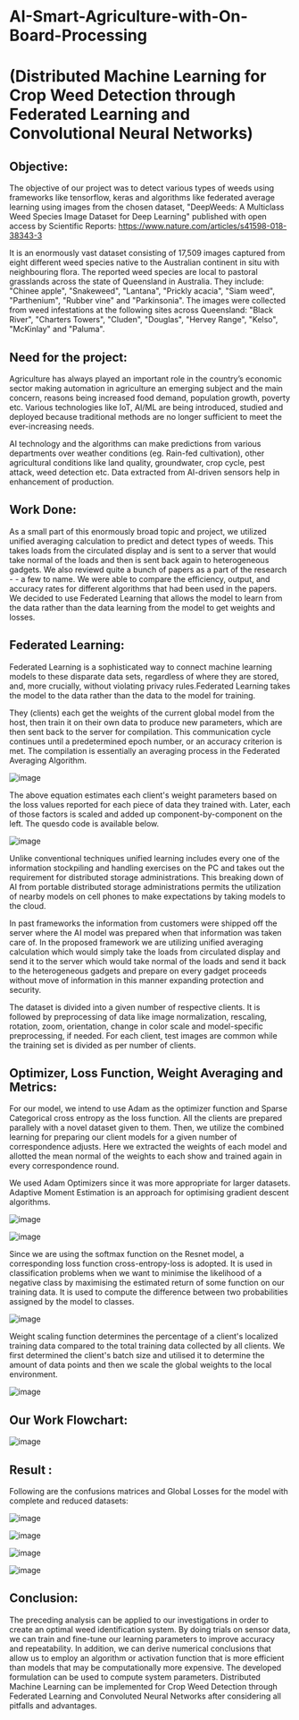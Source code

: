 # AI-Smart-Agriculture-with-On-Board-Processing
# (Distributed Machine Learning for Crop Weed Detection through Federated Learning and Convolutional Neural Networks)
## Objective:

The objective of our project was to detect various types of weeds using frameworks like tensorflow, keras and algorithms like federated average learning using images from the chosen dataset, "DeepWeeds: A Multiclass Weed Species Image Dataset for Deep Learning" published with open access by Scientific Reports: 
https://www.nature.com/articles/s41598-018-38343-3  

It is an enormously vast dataset consisting of 17,509 images captured from eight different weed species native to the Australian continent in situ with neighbouring flora. The reported weed species are local to pastoral grasslands across the state of Queensland in Australia. They include: "Chinee apple", "Snakeweed", "Lantana", "Prickly acacia", "Siam weed", "Parthenium", "Rubber vine" and "Parkinsonia". The images were collected from weed infestations at the following sites across Queensland: "Black River", "Charters Towers", "Cluden", "Douglas", "Hervey Range", "Kelso", "McKinlay" and "Paluma".

## Need for the project:

Agriculture has always played an important role in the country’s economic sector making automation in agriculture an emerging subject and the main concern, reasons
being increased food demand, population growth, poverty etc. Various technologies like IoT, AI/ML are being introduced, studied and deployed because traditional methods
are no longer sufficient to meet the ever-increasing needs.
 
AI technology and the algorithms can make predictions from various departments over weather conditions (eg. Rain-fed cultivation), other agricultural conditions like land quality, groundwater, crop cycle, pest attack, weed detection etc. Data extracted from AI-driven sensors help in enhancement of production.  

## Work Done:

As a small part of this enormously broad topic and project, we utilized unified averaging calculation to predict and detect types of weeds. This takes loads from the circulated display and is sent to a server that would take normal of the loads and then is sent back again to heterogeneous gadgets. We also reviewd quite a bunch of papers as a part of the research -  - a few to name. We were able to compare the efficiency, output, and accuracy rates for different algorithms that had been used in the papers. 
We decided to use Federated Learning that allows the model to learn from the data rather than the data learning from the model to get weights and losses.

## Federated Learning:
Federated Learning is a sophisticated way to connect machine learning models to these disparate data sets, regardless of where they are stored, and, more crucially,
without violating privacy rules.Federated Learning takes the model to the data rather than the data to the model for training. 

They (clients) each get the weights of the current global model from the host, then train it on their own data to produce new parameters, which are then sent back to the server for compilation. This communication cycle continues until a predetermined epoch number, or an accuracy criterion is met. The compilation is essentially an averaging process in the Federated Averaging Algorithm. 

![image](https://user-images.githubusercontent.com/91736056/176937589-78da6e24-8320-4566-af34-6254193ea7d8.png)

The above equation estimates each client's weight parameters based on the loss
values reported for each piece of data they trained with. Later, each of those factors is
scaled and added up component-by-component on the left. The quesdo code is
available below.

![image](https://user-images.githubusercontent.com/91736056/176937714-b806d6ca-d570-4399-ba23-8eb74718c7ca.png)

Unlike conventional techniques unified learning includes every one of the information stockpiling and handling exercises on the PC and takes out the
requirement for distributed storage administrations. This breaking down of AI from portable distributed storage administrations permits the utilization of nearby models on cell phones to make expectations by taking models to the cloud. 

In past frameworks the information from customers were shipped off the server where
the AI model was prepared when that information was taken care of. In the proposed framework we are utilizing unified averaging calculation which would simply take the
loads from circulated display and send it to the server which would take normal of the loads and send it back to the heterogeneous gadgets and prepare on every gadget
proceeds without move of information in this manner expanding protection and security.

The dataset is divided into a given number of respective clients. It is followed by preprocessing of data like image normalization, rescaling, rotation, zoom, orientation, change in color scale and model-specific preprocessing, if needed. For each client, test images are common while the training set is divided as per number of clients. 

## Optimizer, Loss Function, Weight Averaging and Metrics:

For our model, we intend to use Adam as the optimizer function and Sparse Categorical cross entropy as the loss function. All the clients are prepared parallely with a novel dataset given to them. Then, we utilize the combined learning for preparing our client models for a given number of correspondence adjusts. Here we extracted the weights of each model and allotted the mean normal of the weights to each show and trained again in every correspondence round.

We used Adam Optimizers since it was more appropriate for larger datasets. Adaptive Moment Estimation is an approach for optimising gradient descent algorithms.

![image](https://user-images.githubusercontent.com/91736056/176939083-d6b7b622-d1c3-45fc-b8f2-7dda922e3c82.png)

![image](https://user-images.githubusercontent.com/91736056/176939108-56550d64-f8aa-4f8f-accf-6bde02dfa4fe.png)

Since we are using the softmax function on the Resnet model, a corresponding loss function cross-entropy-loss is adopted. It is used in classification problems when we
want to minimise the likelihood of a negative class by maximising the estimated return of some function on our training data. It is used to compute the difference between two probabilities assigned by the model to classes.

![image](https://user-images.githubusercontent.com/91736056/176939173-1b8b53e7-902b-48a5-a394-717f1047a57e.png)

Weight scaling function determines the percentage of a client's localized training data compared to the total training data collected by all clients. We first determined the client's batch size and utilised it to determine the amount of data points and then we scale the global weights to the local environment. 

![image](https://user-images.githubusercontent.com/91736056/176939314-7e6870c0-9e98-4073-ba3e-52b4f6fc65f2.png)


## Our Work Flowchart:

![image](https://user-images.githubusercontent.com/91736056/176938244-20f45eea-b8ed-4358-bfe2-43722eb999be.png)

## Result :

Following are the confusions matrices and Global Losses for the model with complete and reduced datasets: 

![image](https://user-images.githubusercontent.com/91736056/176938610-f8761d4f-b999-4374-bd55-e5b5174a1089.png)

![image](https://user-images.githubusercontent.com/91736056/176938656-7ba0fcc3-98aa-408f-9f3f-75e0b2f7f652.png)

![image](https://user-images.githubusercontent.com/91736056/176938696-89c21b76-063d-461e-9905-087c9dc42fec.png)

![image](https://user-images.githubusercontent.com/91736056/176938717-cd2c3652-7b21-4a73-ba61-8604a2f60058.png)


## Conclusion:
The preceding analysis can be applied to our investigations in order to create an optimal weed identification system. By doing trials on sensor data, we can train and
fine-tune our learning parameters to improve accuracy and repeatability. In addition, we can derive numerical conclusions that allow us to employ an algorithm or activation function that is more efficient than models that may be computationally more expensive. The developed formulation can be used to compute system parameters. Distributed Machine Learning can be implemented for Crop Weed Detection through Federated Learning and Convoluted Neural Networks after considering all pitfalls and advantages.








